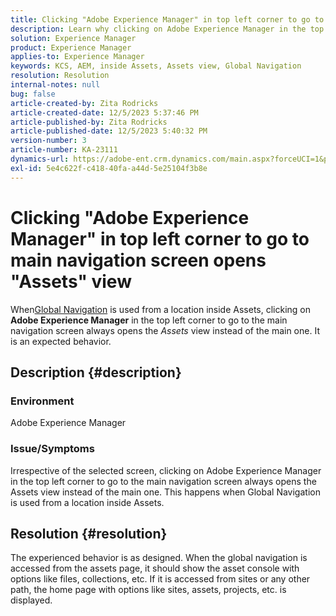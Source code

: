 ```yaml
---
title: Clicking "Adobe Experience Manager" in top left corner to go to main navigation screen opens "Assets" view
description: Learn why clicking on Adobe Experience Manager in the top left corner opens the Assets view instead of the main one.
solution: Experience Manager
product: Experience Manager
applies-to: Experience Manager
keywords: KCS, AEM, inside Assets, Assets view, Global Navigation
resolution: Resolution
internal-notes: null
bug: false
article-created-by: Zita Rodricks
article-created-date: 12/5/2023 5:37:46 PM
article-published-by: Zita Rodricks
article-published-date: 12/5/2023 5:40:32 PM
version-number: 3
article-number: KA-23111
dynamics-url: https://adobe-ent.crm.dynamics.com/main.aspx?forceUCI=1&pagetype=entityrecord&etn=knowledgearticle&id=5d5362fe-9493-ee11-be37-6045bd0061cb
exl-id: 5e4c622f-c418-40fa-a44d-5e25104f3b8e
---
```

# Clicking "Adobe Experience Manager" in top left corner to go to main navigation screen opens "Assets" view


When[Global Navigation](https://experienceleague.adobe.com/docs/experience-manager-cloud-service/content/sites/authoring/getting-started/basic-handling.html?lang=en#global-navigation) is used from a location inside Assets, clicking on <b>Adobe Experience Manager</b> in the top left corner to go to the main navigation screen always opens the *Assets* view instead of the main one. It is an expected behavior.

## Description {#description}


### Environment

Adobe Experience Manager

### Issue/Symptoms

Irrespective of the selected screen, clicking on Adobe Experience Manager in the top left corner to go to the main navigation screen always opens the Assets view instead of the main one. This happens when Global Navigation is used from a location inside Assets.


## Resolution {#resolution}


The experienced behavior is as designed. When the global navigation is accessed from the assets page, it should show the asset console with options like files, collections, etc. If it is accessed from sites or any other path, the home page with options like sites, assets, projects, etc. is displayed.
